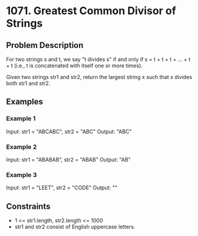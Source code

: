 # 1071. Greatest Common Divisor of Strings

## Problem Description

For two strings s and t, we say "t divides s" if and only if s = t + t + t + ... + t + t (i.e., t is concatenated with itself one or more times).

Given two strings str1 and str2, return the largest string x such that x divides both str1 and str2.

## Examples

### Example 1

Input: str1 = "ABCABC", str2 = "ABC"
Output: "ABC"

### Example 2

Input: str1 = "ABABAB", str2 = "ABAB"
Output: "AB"

### Example 3

Input: str1 = "LEET", str2 = "CODE"
Output: ""

## Constraints

- 1 <= str1.length, str2.length <= 1000
- str1 and str2 consist of English uppercase letters.
